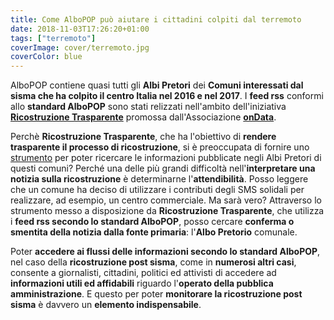 ```yaml
---
title: Come AlboPOP può aiutare i cittadini colpiti dal terremoto
date: 2018-11-03T17:26:20+01:00
tags: ["terremoto"]
coverImage: cover/terremoto.jpg
coverColor: blue
---
```


AlboPOP contiene quasi tutti gli **Albi Pretori** dei **Comuni interessati dal sisma che ha colpito il centro Italia nel 2016 e nel 2017**. I **feed rss** conformi allo **standard AlboPOP** sono stati relizzati nell'ambito dell'iniziativa [**Ricostruzione Trasparente**](http://ricostruzionetrasparente.it) promossa dall'Associazione [**onData**](http://ondata.it). 

Perchè **Ricostruzione Trasparente**, che ha l'obiettivo di **rendere trasparente il processo di ricostruzione**, si è preoccupata di fornire uno [strumento](https://medium.com/ricostruzionetrasparente/terremotocentroitalia-9-strumenti-di-monitoraggio-con-ricostruzionetrasparente-it-7b812f2af6cf) per poter ricercare le informazioni pubblicate negli Albi Pretori di questi comuni? Perché una delle più grandi difficoltà nell'**interpretare una notizia sulla ricostruzione** è determinarne l'**attendibilità**. Posso leggere che un comune ha deciso di utilizzare i contributi degli SMS solidali per realizzare, ad esempio, un centro commerciale. Ma sarà vero? Attraverso lo strumento messo a disposizione da **Ricostruzione Trasparente**, che utilizza i **feed rss secondo lo standard AlboPOP**, posso cercare **conferma o smentita della notizia dalla fonte primaria**: l'**Albo Pretorio** comunale.

Poter **accedere ai flussi delle informazioni secondo lo standard AlboPOP**, nel caso della **ricostruzione post sisma**, come in **numerosi altri casi**, consente a giornalisti, cittadini, politici ed attivisti di accedere ad **informazioni utili ed affidabili** riguardo l'**operato della pubblica amministrazione**. E questo per poter **monitorare la ricostruzione post sisma** è davvero un **elemento indispensabile**.

